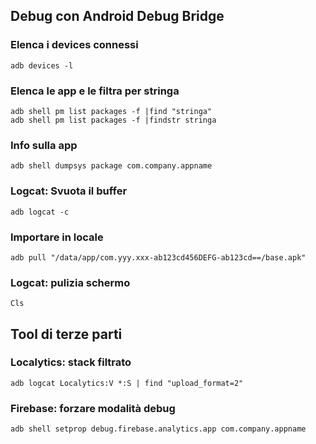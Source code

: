 ## Debug con Android Debug Bridge

### Elenca i devices connessi
```
adb devices -l
```

### Elenca le app e le filtra per stringa
```
adb shell pm list packages -f |find "stringa"
adb shell pm list packages -f |findstr stringa
```
### Info sulla app
```
adb shell dumpsys package com.company.appname
```

### Logcat: Svuota il buffer
```
adb logcat -c
```
### Importare in locale
```
adb pull "/data/app/com.yyy.xxx-ab123cd456DEFG-ab123cd==/base.apk"
```
### Logcat: pulizia schermo
```
Cls
```
## Tool di terze parti
### Localytics: stack filtrato
```
adb logcat Localytics:V *:S | find "upload_format=2"
```
 
### Firebase: forzare modalità debug
```
adb shell setprop debug.firebase.analytics.app com.company.appname
```
